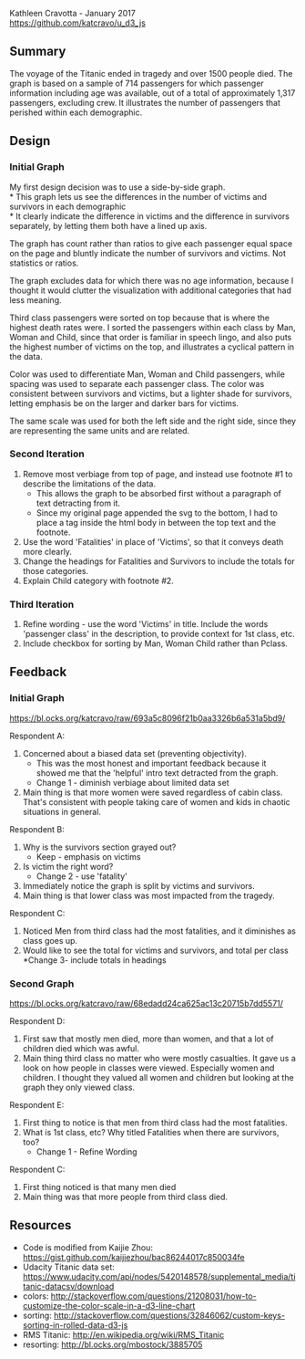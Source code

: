 Kathleen Cravotta - January 2017  
https://github.com/katcravo/u_d3_js

## Summary 
The voyage of the Titanic ended in tragedy and over 1500 people died. The graph is based on a sample of 714 passengers for which passenger information including
age was available, out of a total of approximately 1,317 passengers, excluding crew. It illustrates the number of passengers that perished within each demographic.

## Design

### Initial Graph
My first design decision was to use a side-by-side graph.  
    * This graph lets us see the differences in the number of victims and survivors in each demographic  
    * It clearly indicate the difference in victims and the difference in survivors separately, by letting them both have a lined up axis.
	
The graph has count rather than ratios to give each passenger equal space on the page and bluntly indicate the number of survivors and victims.  Not statistics or ratios.

The graph excludes data for which there was no age information, because I thought it would clutter the visualization with additional categories that had less meaning.

Third class passengers were sorted on top because that is where the highest death rates were.  I sorted the passengers within each class by Man, Woman and Child, since that order is familiar in speech lingo, and also puts the highest number of victims on the top, and illustrates a cyclical pattern in the data.  

Color was used to differentiate Man, Woman and Child passengers, while spacing was used to separate each passenger class.  The color was consistent between survivors and victims, but a lighter shade for survivors, letting emphasis be on the larger and darker bars for victims.

The same scale was used for both the left side and the right side, since they are representing the same units and are related.


### Second Iteration
1. Remove most verbiage from top of page, and instead use footnote #1 to describe the limitations of the data.  
    * This allows the graph to be absorbed first without a paragraph of text detracting from it.  
    * Since my original page appended the svg to the bottom, I had to place a tag inside the html body in between the top text and the footnote.
2. Use the word 'Fatalities' in place of 'Victims', so that it conveys death more clearly.
3. Change the headings for Fatalities and Survivors to include the totals for those categories.
4. Explain Child category with footnote #2.


### Third Iteration
1. Refine wording - use the word 'Victims' in title.  Include the words 'passenger class' in the description, to provide context for 1st class, etc.
2. Include checkbox for sorting by Man, Woman Child rather than Pclass.


## Feedback
### Initial Graph
https://bl.ocks.org/katcravo/raw/693a5c8096f21b0aa3326b6a531a5bd9/

Respondent A:  
1. Concerned about a biased data set (preventing objectivity).  
    * This was the most honest and important feedback because it showed me that the 'helpful' intro text detracted from the graph.  
    * Change 1 - diminish verbiage about limited data set  
2. Main thing is that more women were saved regardless of cabin class. That's consistent with people taking care of women and kids in chaotic situations in general.  

Respondent B:  
1. Why is the survivors section grayed out?  
    * Keep - emphasis on victims  
2. Is victim the right word?  
    * Change 2 - use 'fatality'  
3. Immediately notice the graph is split by victims and survivors.  
4. Main thing is that lower class was most impacted from the tragedy.  

Respondent C:  
1. Noticed Men from third class had the most fatalities, and it diminishes as class goes up.  
2. Would like to see the total for victims and survivors, and total per class  
    *Change 3- include totals in headings  

### Second Graph
https://bl.ocks.org/katcravo/raw/68edadd24ca625ac13c20715b7dd5571/  

Respondent D:  
1. First saw that mostly men died, more than women, and that a lot of children died which was awful.  
2. Main thing third class no matter who were mostly casualties.  It gave us a look on how people in classes were viewed.  Especially women and children.  I thought they valued all women and children but looking at the graph they only viewed class.  

Respondent E:  
1. First thing to notice is that men from third class had the most fatalities.  
2. What is 1st class, etc?  Why titled Fatalities when there are survivors, too?  
    * Change 1 - Refine Wording  
   
Respondent C:  
1. First thing noticed is that many men died  
2. Main thing was that more people from third class died.  


## Resources 
* Code is modified from Kaijie Zhou: https://gist.github.com/kaijiezhou/bac86244017c850034fe
* Udacity Titanic data set: https://www.udacity.com/api/nodes/5420148578/supplemental_media/titanic-datacsv/download
* colors: http://stackoverflow.com/questions/21208031/how-to-customize-the-color-scale-in-a-d3-line-chart
* sorting: http://stackoverflow.com/questions/32846062/custom-keys-sorting-in-rolled-data-d3-js
* RMS Titanic: http://en.wikipedia.org/wiki/RMS_Titanic
* resorting: http://bl.ocks.org/mbostock/3885705
